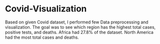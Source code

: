 # Covid-Visualization

Based on given Covid dataset, I performed few Data preprocessing and visualization. The goal was to see which region has the highest total cases, positive tests, and deaths. 
Africa had 27.8% of the dataset. North America had the most total cases and deaths. 
